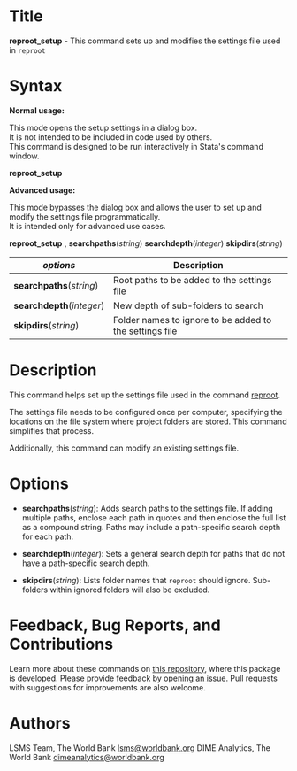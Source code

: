 # Title

__reproot_setup__ - This command sets up and modifies the settings file used in `reproot`

# Syntax

**Normal usage:**

This mode opens the setup settings in a dialog box.  
It is not intended to be included in code used by others.  
This command is designed to be run interactively in Stata's command window.

__reproot_setup__

**Advanced usage:**

This mode bypasses the dialog box and allows the user to set up and modify the settings file programmatically.  
It is intended only for advanced use cases.

__reproot_setup__ , __searchpaths__(_string_) __searchdepth__(_integer_) __skipdirs__(_string_)

| _options_ | Description |
|-----------|-------------|
| __searchpaths__(_string_) | Root paths to be added to the settings file |
| __searchdepth__(_integer_) | New depth of sub-folders to search |
| __skipdirs__(_string_) | Folder names to ignore to be added to the settings file |

# Description

This command helps set up the settings file used in the command [reproot](https://worldbank.github.io/repkit/reference/reproot.html).

The settings file needs to be configured once per computer, specifying the locations on the file system where project folders are stored. This command simplifies that process.

Additionally, this command can modify an existing settings file.

# Options

- **searchpaths**(_string_): Adds search paths to the settings file. If adding multiple paths, enclose each path in quotes and then enclose the full list as a compound string. Paths may include a path-specific search depth for each path.

- **searchdepth**(_integer_): Sets a general search depth for paths that do not have a path-specific search depth.

- **skipdirs**(_string_): Lists folder names that `reproot` should ignore. Sub-folders within ignored folders will also be excluded.

# Feedback, Bug Reports, and Contributions

Learn more about these commands on [this repository](https://github.com/worldbank/repkit), where this package is developed. Please provide feedback by [opening an issue](https://github.com/worldbank/repkit/issues). Pull requests with suggestions for improvements are also welcome.

# Authors

LSMS Team, The World Bank lsms@worldbank.org
DIME Analytics, The World Bank dimeanalytics@worldbank.org
